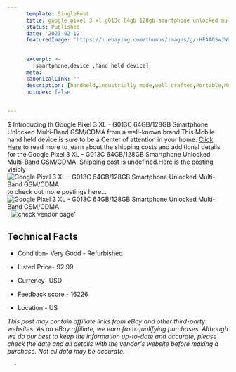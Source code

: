 ```yaml
---
      template: SinglePost
      title: google pixel 3 xl g013c 64gb 128gb smartphone unlocked multi band gsm cdma
      status: Published
      date: '2023-02-12'
      featuredImage: 'https://i.ebayimg.com/thumbs/images/g/-HEAAOSwJWhfrJGg/s-l225.jpg'
       

      excerpt: >-
        [smartphone,device ,hand held device]
      meta:
      canonicalLink: ''
      description: [handheld,industrially made,well crafted,Portable,Mobile,Compact,Convenient,Lightweight,Maneuverable,Man-portable,Miniature,Carriable,Hand-held,Light,Holdable,Transportable,Mobile device,Pocket-sized,On-the-go,Wireless,Cordless,Compact size,Convenient size, smartphone,device ,hand held device]
      noindex: false
      

---
```

$
      Introducing th Google Pixel 3 XL - G013C 64GB/128GB Smartphone Unlocked Multi-Band GSM/CDMA from a well-known brand.This Mobile hand held device is sure to be a Center of attention  in your home. [Click Here](https://www.ebay.com/itm/184879443244?hash=item2b0bac6d2c%3Ag%3A-HEAAOSwJWhfrJGg&mkevt=1&mkcid=1&mkrid=711-53200-19255-0&campid=%253CePNCampaignId%253E&customid=%253CreferenceId%253E&toolid=10049) to read more to learn about the shipping costs and additional details for the Google Pixel 3 XL - G013C 64GB/128GB Smartphone Unlocked Multi-Band GSM/CDMA. Shipping cost is undefined.Here is the posting visibly ![Google Pixel 3 XL - G013C 64GB/128GB Smartphone Unlocked Multi-Band GSM/CDMA](https://i.ebayimg.com/thumbs/images/g/-HEAAOSwJWhfrJGg/s-l225.jpg) to check out more postings here... ![Google Pixel 3 XL - G013C 64GB/128GB Smartphone Unlocked Multi-Band GSM/CDMA](https://i.ebayimg.com/images/g/-HEAAOSwJWhfrJGg/s-l1600.jpg), ![check vendor page](https://origin-galleryplus.ebayimg.com/ws/web/184879443244_2_0_1/225x225.jpg)'

      

 ## Technical Facts 



     
      

 - Condition- Very Good - Refurbished 


      

 - Listed Price- 92.99 


      

 - Currency- USD 


      

 - Feedback score - 16226 


      

 - Location - US 


      
      

 *_This post may contain affiliate links from eBay and other third-party websites. As an eBay affiliate, we earn from qualifying purchases. Although we do our best to keep the information up-to-date and accurate, please check the date and all details with the vendor's website before making a purchase. Not all data may be accurate._*




      -
